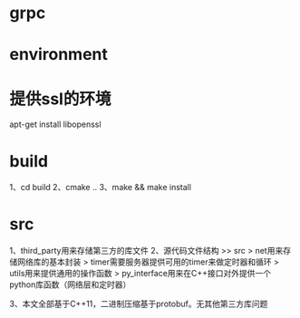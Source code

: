 # grpc

# environment
# 提供ssl的环境
apt-get install libopenssl

# build

1、cd build
2、cmake ..
3、make && make install

# src

1、third_party用来存储第三方的库文件
2、源代码文件结构
    >> src
        > net用来存储网络库的基本封装
        > timer需要服务器提供可用的timer来做定时器和循环
        > utils用来提供通用的操作函数
        > py_interface用来在C++接口对外提供一个python库函数（网络层和定时器）

3、本文全部基于C++11，二进制压缩基于protobuf。无其他第三方库问题
